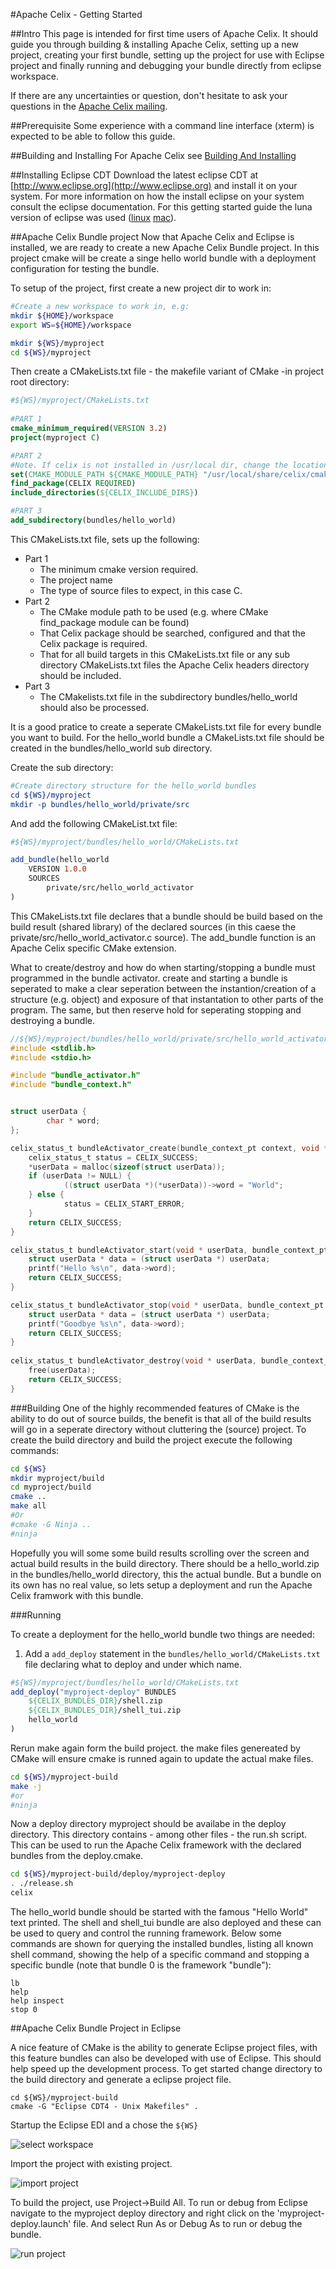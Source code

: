 #Apache Celix - Getting Started

##Intro
This page is intended for first time users of Apache Celix. It should guide you through building & installing Apache Celix, setting up a new project, creating your first bundle, setting up the project for use with Eclipse project and finally running and debugging your bundle directly from eclipse workspace. 

If there are any uncertainties or question, don't hesitate to ask your questions in the [Apache Celix mailing](https://celix.apache.org/support/mailinglist.html).

##Prerequisite
Some experience with a command line interface (xterm) is expected to be able to follow this guide. 

##Building and Installing
For Apache Celix see [Building And Installing](../building/readme.md)

##Installing Eclipse CDT
Download the latest eclipse CDT at [http://www.eclipse.org](http://www.eclipse.org) and install it on your system. For more information on how the install eclipse on your system consult the eclipse documentation. For this getting started guide the luna version of eclipse was used ([linux](http://www.eclipse.org/downloads/download.php?file=/technology/epp/downloads/release/luna/R/eclipse-cpp-luna-R-linux-gtk-x86_64.tar.gz) [mac](http://www.eclipse.org/downloads/download.php?file=/technology/epp/downloads/release/luna/R/eclipse-cpp-luna-R-macosx-cocoa-x86_64.tar.gz)).

##Apache Celix Bundle project
Now that Apache Celix and Eclipse is installed, we are ready to create a new Apache Celix Bundle project. In this project cmake will be create a singe hello world bundle with a deployment configuration for testing the bundle.

To setup of the project, first create a new project dir to work in:

```bash
#Create a new workspace to work in, e.g:
mkdir ${HOME}/workspace
export WS=${HOME}/workspace

mkdir ${WS}/myproject
cd ${WS}/myproject
```
Then create a CMakeLists.txt file - the makefile variant of CMake -in project root directory:

```cmake	
#${WS}/myproject/CMakeLists.txt
	
#PART 1
cmake_minimum_required(VERSION 3.2)
project(myproject C)

#PART 2
#Note. If celix is not installed in /usr/local dir, change the location accordingly.
set(CMAKE_MODULE_PATH ${CMAKE_MODULE_PATH} "/usr/local/share/celix/cmake/modules")
find_package(CELIX REQUIRED)
include_directories(${CELIX_INCLUDE_DIRS})

#PART 3
add_subdirectory(bundles/hello_world)
```
		
This CMakeLists.txt file, sets up the following:

* Part 1 
	* The minimum cmake version required. 
	* The project name
	* The type of source files to expect, in this case C.
* Part 2
 	* The CMake module path to be used (e.g. where CMake find_package module can be found)
	* That Celix package should be searched, configured and that the Celix package is required. 
	* That for all build targets in this CMakeLists.txt file or any sub directory CMakeLists.txt files the Apache Celix headers directory should be included.
* Part 3
	* The CMakelists.txt file in the subdirectory bundles/hello_world should also be processed.
	

It is a good pratice to create a seperate CMakeLists.txt file for every bundle you want to build. For the hello_world bundle a CMakeLists.txt file should be created in the bundles/hello_world sub directory.

Create the sub directory:

```CMake
#Create directory structure for the hello_world bundles
cd ${WS}/myproject
mkdir -p bundles/hello_world/private/src
```


And add the following CMakeList.txt file:

```CMake	
#${WS}/myproject/bundles/hello_world/CMakeLists.txt

add_bundle(hello_world
    VERSION 1.0.0
	SOURCES
        private/src/hello_world_activator
)	
```
	
This CMakeLists.txt file declares that a bundle should be build based on the build result (shared library) of the declared sources (in this caese the private/src/hello_world_activator.c source). The add_bundle function is an Apache Celix specific CMake extension. 

What to create/destroy and how do when starting/stopping a bundle must programmed in the bundle activator. create and starting a bundle is seperated to make a clear seperation between the instantion/creation of a structure (e.g. object) and exposure of that instantation to other parts of the program. The same, but then reserve hold for seperating stopping and destroying a bundle. 

```C
//${WS}/myproject/bundles/hello_world/private/src/hello_world_activator.c
#include <stdlib.h>
#include <stdio.h>

#include "bundle_activator.h"
#include "bundle_context.h"


struct userData {
	    char * word;
};

celix_status_t bundleActivator_create(bundle_context_pt context, void **userData) {
	celix_status_t status = CELIX_SUCCESS;
    *userData = malloc(sizeof(struct userData));
	if (userData != NULL) {
            ((struct userData *)(*userData))->word = "World";
    } else {
            status = CELIX_START_ERROR;
    }
    return CELIX_SUCCESS;
}

celix_status_t bundleActivator_start(void * userData, bundle_context_pt context) {
    struct userData * data = (struct userData *) userData;
    printf("Hello %s\n", data->word);
    return CELIX_SUCCESS;
}

celix_status_t bundleActivator_stop(void * userData, bundle_context_pt context) {
    struct userData * data = (struct userData *) userData;
    printf("Goodbye %s\n", data->word);
    return CELIX_SUCCESS;
}       
    
celix_status_t bundleActivator_destroy(void * userData, bundle_context_pt context) {
	free(userData);
    return CELIX_SUCCESS;
}
```
	
###Building 
One of the highly recommended features of CMake is the ability to do out of source builds, the benefit is that all of the build results will go in a seperate directory without cluttering the (source) project. To create the build directory and build the project execute the following commands:

```bash
cd ${WS}
mkdir myproject/build
cd myproject/build
cmake ..
make all  
#Or
#cmake -G Ninja ..
#ninja
```	

Hopefully you will some some build results scrolling over the screen and actual build results in the build directory. There should be a hello_world.zip in the bundles/hello_world directory, this the actual bundle. But a bundle on its own has no real value, so lets setup a deployment and run the Apache Celix framwork with this bundle.


###Running 

To create a deployment for the hello_world bundle two things are needed: 
	
1. Add a `add_deploy` statement in the `bundles/hello_world/CMakeLists.txt` file declaring what to deploy and under which name.

```CMake
#${WS}/myproject/bundles/hello_world/CMakeLists.txt
add_deploy("myproject-deploy" BUNDLES 
	${CELIX_BUNDLES_DIR}/shell.zip 
	${CELIX_BUNDLES_DIR}/shell_tui.zip
	hello_world
)		
```
 		   
Rerun make again form the  build project. the make files genereated by CMake will ensure cmake is runned again to update the actual make files.

```bash 		
cd ${WS}/myproject-build
make -j
#or
#ninja
```	

Now a deploy directory myproject should be availabe in the deploy directory. This directory contains - among other files - the run.sh script. This can be used to run the Apache Celix framework with the declared bundles from the deploy.cmake.

```bash
cd ${WS}/myproject-build/deploy/myproject-deploy
. ./release.sh
celix
```

The hello_world bundle should be started with the famous "Hello World" text printed. The shell and shell_tui bundle are also deployed and these can be used to query and control the running framework. Below some commands are shown for querying the installed bundles, listing all known shell command, showing the help of a specific command and stopping a specific bundle (note that bundle 0 is the framework "bundle"):

```
lb 
help
help inspect
stop 0
```
	
##Apache Celix Bundle Project in Eclipse

A nice feature of CMake is the ability to generate Eclipse project files, with this feature bundles can also be developed with use of Eclipse. This should help speed up the development process. 
To get started change directory to the build directory and generate a eclipse project file.

	cd ${WS}/myproject-build 
	cmake -G "Eclipse CDT4 - Unix Makefiles" .
	
Startup the Eclipse EDI and a chose the `${WS}`

![select workspace](getting_started_img1.png)

Import the project with existing project. 

![import project](getting_started_img2.png)

To build the project, use Project->Build All. To run or debug from Eclipse navigate to the myproject deploy directory and right click on the 'myproject-deploy.launch' file. And select Run As or Debug As to run or debug the bundle.

![run project](getting_started_img3.png) 
 

 
 


	
	
